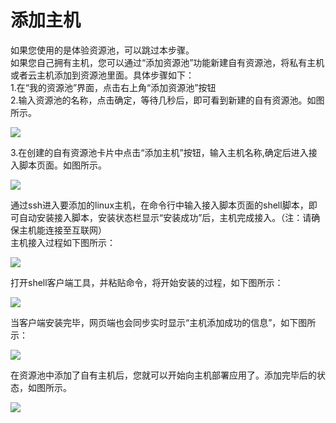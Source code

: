 # 添加主机

如果您使用的是体验资源池，可以跳过本步骤。  
如果您自己拥有主机，您可以通过“添加资源池”功能新建自有资源池，将私有主机或者云主机添加到资源池里面。具体步骤如下：  
1.在“我的资源池”界面，点击右上角“添加资源池”按钮  
2.输入资源池的名称，点击确定，等待几秒后，即可看到新建的自有资源池。如图所示。

![](kaifazhezhongxin-11.png)

3.在创建的自有资源池卡片中点击“添加主机”按钮，输入主机名称,确定后进入接入脚本页面。如图所示。

![](kaifazhezhongxin-12.png)

 通过ssh进入要添加的linux主机，在命令行中输入接入脚本页面的shell脚本，即可自动安装接入脚本，安装状态栏显示“安装成功”后，主机完成接入。（注：请确保主机能连接至互联网）  
主机接入过程如下图所示：

![](kaifazhezhongxin-13.png)

打开shell客户端工具，并粘贴命令，将开始安装的过程，如下图所示：

![](kaifazhezhongxin-14.png)

当客户端安装完毕，网页端也会同步实时显示“主机添加成功的信息”，如下图所示：

![](kaifazhezhongxin-15.png)

在资源池中添加了自有主机后，您就可以开始向主机部署应用了。添加完毕后的状态，如图所示。

![](kaifazhezhongxin-16.png)

